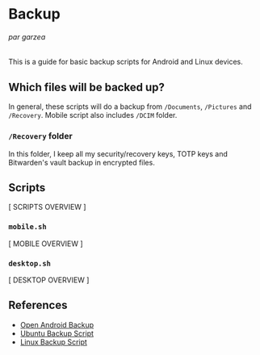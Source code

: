 # Backup
###### par garzea
This is a guide for basic backup scripts for Android and Linux devices.

## Which files will be backed up?
In general, these scripts will do a backup from ```/Documents```, ```/Pictures``` and ```/Recovery```. Mobile script also includes ```/DCIM``` folder.

### ```/Recovery``` folder
In this folder, I keep all my security/recovery keys, TOTP keys and Bitwarden's vault backup in encrypted files.

## Scripts
[ SCRIPTS OVERVIEW ]

### ```mobile.sh```
[ MOBILE OVERVIEW ]

### ```desktop.sh```
[ DESKTOP OVERVIEW ]

## References 
- [Open Android Backup](https://github.com/mrrfv/open-android-backup)
- [Ubuntu Backup Script](https://ubuntu.com/server/docs/backups-shell-scripts)
- [Linux Backup Script](https://medium.com/@fotios.floros/linux-backup-script-1722cc9c2bf6)